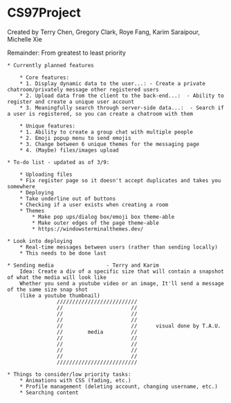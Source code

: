# CS97Project
Created by Terry Chen, Gregory Clark, Roye Fang, Karim Saraipour, Michelle Xie

Remainder: From greatest to least priority


    * Currently planned features

        * Core features:
        * 1. Display dynamic data to the user...: - Create a private chatroom/privately message other registered users
        * 2. Upload data from the client to the back-end...:  - Ability to register and create a unique user account
        * 3. Meaningfully search through server-side data...:  - Search if a user is registered, so you can create a chatroom with them

        * Unique features:
        * 1. Ability to create a group chat with multiple people
        * 2. Emoji popup menu to send emojis
        * 3. Change between 6 unique themes for the messaging page
        * 4. (Maybe) files/images upload
 
    * To-do list - updated as of 3/9:

        * Uploading files
        * Fix register page so it doesn't accept duplicates and takes you somewhere
        * Deploying
        * Take underline out of buttons
        * Checking if a user exists when creating a room
        * Themes
            * Make pop ups/dialog box/emoji box theme-able
            * Make outer edges of the page theme-able
            * https://windowsterminalthemes.dev/
        
    * Look into deploying
        * Real-time messages between users (rather than sending locally)
        * This needs to be done last

    * Sending media                 - Terry and Karim
        Idea: Create a div of a specific size that will contain a snapshot of what the media will look like
        Whether you send a youtube video or an image, It'll send a message of the same size snap shot
        (like a youtube thumbnail)
                    //////////////////////////
                    //                      //
                    //                      //
                    //                      //
                    //                      //      visual done by T.A.U.
                    //        media         //
                    //                      //
                    //                      //
                    //                      //
                    //                      //
                    //////////////////////////

    * Things to consider/low priority tasks: 
        * Animations with CSS (fading, etc.)
        * Profile management (deleting account, changing username, etc.)
        * Searching content          